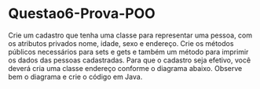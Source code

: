 # Questao6-Prova-POO
Crie um cadastro que tenha uma classe para representar uma pessoa, com os atributos privados nome, idade, sexo e endereço. Crie os métodos públicos necessários para sets e gets e também um método para imprimir os dados das pessoas cadastradas. Para que o cadastro seja efetivo, você deverá cria uma classe endereço conforme o diagrama abaixo. Observe bem o diagrama e crie o código em Java.
